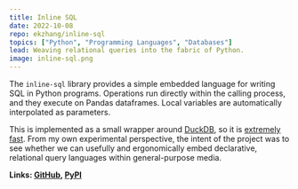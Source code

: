 ```yaml
---
title: Inline SQL
date: 2022-10-08
repo: ekzhang/inline-sql
topics: ["Python", "Programming Languages", "Databases"]
lead: Weaving relational queries into the fabric of Python.
image: inline-sql.png
---
```


The `inline-sql` library provides a simple embedded language for writing SQL in
Python programs. Operations run directly within the calling process, and they
execute on Pandas dataframes. Local variables are automatically interpolated as
parameters.

This is implemented as a small wrapper around
[DuckDB](https://github.com/duckdb/duckdb), so it is
[extremely fast](https://duckdb.org/2021/05/14/sql-on-pandas.html). From my own
experimental perspective, the intent of the project was to see whether we can
usefully and ergonomically embed declarative, relational query languages within
general-purpose media.

**Links: [GitHub](https://github.com/ekzhang/inline-sql),
[PyPI](https://pypi.org/project/inline-sql/)**
